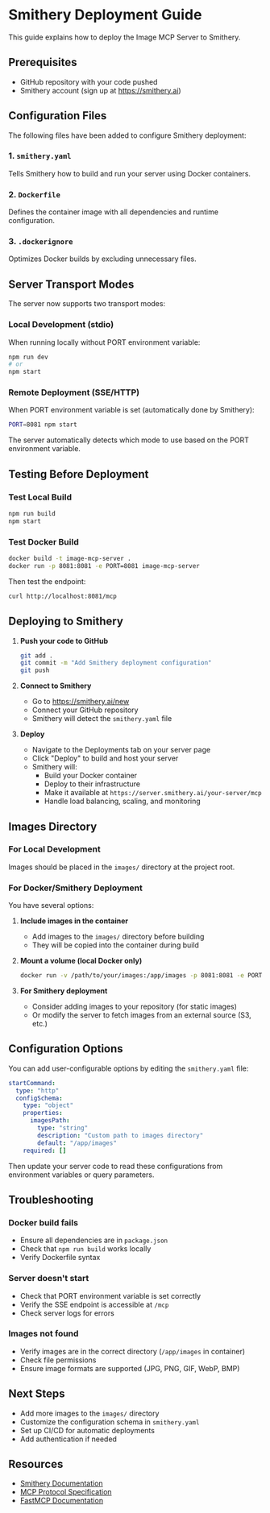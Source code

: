 # Smithery Deployment Guide

This guide explains how to deploy the Image MCP Server to Smithery.

## Prerequisites

- GitHub repository with your code pushed
- Smithery account (sign up at https://smithery.ai)

## Configuration Files

The following files have been added to configure Smithery deployment:

### 1. `smithery.yaml`
Tells Smithery how to build and run your server using Docker containers.

### 2. `Dockerfile`
Defines the container image with all dependencies and runtime configuration.

### 3. `.dockerignore`
Optimizes Docker builds by excluding unnecessary files.

## Server Transport Modes

The server now supports two transport modes:

### Local Development (stdio)
When running locally without PORT environment variable:
```bash
npm run dev
# or
npm start
```

### Remote Deployment (SSE/HTTP)
When PORT environment variable is set (automatically done by Smithery):
```bash
PORT=8081 npm start
```

The server automatically detects which mode to use based on the PORT environment variable.

## Testing Before Deployment

### Test Local Build
```bash
npm run build
npm start
```

### Test Docker Build
```bash
docker build -t image-mcp-server .
docker run -p 8081:8081 -e PORT=8081 image-mcp-server
```

Then test the endpoint:
```bash
curl http://localhost:8081/mcp
```

## Deploying to Smithery

1. **Push your code to GitHub**
   ```bash
   git add .
   git commit -m "Add Smithery deployment configuration"
   git push
   ```

2. **Connect to Smithery**
   - Go to https://smithery.ai/new
   - Connect your GitHub repository
   - Smithery will detect the `smithery.yaml` file

3. **Deploy**
   - Navigate to the Deployments tab on your server page
   - Click "Deploy" to build and host your server
   - Smithery will:
     - Build your Docker container
     - Deploy to their infrastructure
     - Make it available at `https://server.smithery.ai/your-server/mcp`
     - Handle load balancing, scaling, and monitoring

## Images Directory

### For Local Development
Images should be placed in the `images/` directory at the project root.

### For Docker/Smithery Deployment
You have several options:

1. **Include images in the container**
   - Add images to the `images/` directory before building
   - They will be copied into the container during build

2. **Mount a volume (local Docker only)**
   ```bash
   docker run -v /path/to/your/images:/app/images -p 8081:8081 -e PORT=8081 image-mcp-server
   ```

3. **For Smithery deployment**
   - Consider adding images to your repository (for static images)
   - Or modify the server to fetch images from an external source (S3, etc.)

## Configuration Options

You can add user-configurable options by editing the `smithery.yaml` file:

```yaml
startCommand:
  type: "http"
  configSchema:
    type: "object"
    properties:
      imagesPath:
        type: "string"
        description: "Custom path to images directory"
        default: "/app/images"
    required: []
```

Then update your server code to read these configurations from environment variables or query parameters.

## Troubleshooting

### Docker build fails
- Ensure all dependencies are in `package.json`
- Check that `npm run build` works locally
- Verify Dockerfile syntax

### Server doesn't start
- Check that PORT environment variable is set correctly
- Verify the SSE endpoint is accessible at `/mcp`
- Check server logs for errors

### Images not found
- Verify images are in the correct directory (`/app/images` in container)
- Check file permissions
- Ensure image formats are supported (JPG, PNG, GIF, WebP, BMP)

## Next Steps

- Add more images to the `images/` directory
- Customize the configuration schema in `smithery.yaml`
- Set up CI/CD for automatic deployments
- Add authentication if needed

## Resources

- [Smithery Documentation](https://docs.smithery.ai)
- [MCP Protocol Specification](https://modelcontextprotocol.io)
- [FastMCP Documentation](https://github.com/jlowin/fastmcp)
